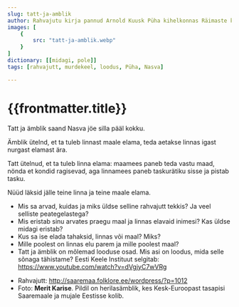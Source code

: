 ```yaml
---
slug: tatt-ja-amblik
author: Rahvajutu kirja pannud Arnold Kuusk Püha kihelkonnas Räimaste külas. 
images: [
    {
        src: "tatt-ja-amblik.webp"
    }
]
dictionary: [[midagi, pole]]
tags: [rahvajutt, murdekeel, loodus, Püha, Nasva]

---
```


<h1 class="story-h1">
    {{frontmatter.title}}
</h1>

Tatt ja ämblik saand Nasva jöe silla pääl kokku.

Ämblik ütelnd, et ta tuleb linnast maale elama, teda aetakse linnas igast nurgast elamast ära. 

Tatt ütelnud, et ta tuleb linna elama: maamees paneb teda vastu maad, nönda et kondid ragisevad, aga linnamees paneb taskurätiku sisse ja pistab tasku.

Nüüd läksid jälle teine linna ja teine maale elama.




<story-author :author="frontmatter.author" :origin="frontmatter.origin" />
<!-- <story-dictionary :terms="frontmatter.dictionary" /> -->

<details-wrapper summary="Mis mõtted tekkisid?">

- Mis sa arvad, kuidas ja miks üldse selline rahvajutt tekkis? Ja veel selliste peategelastega?
- Mis eristab sinu arvates praegu maal ja linnas elavaid inimesi? Kas üldse midagi eristab?
- Kus sa ise elada tahaksid, linnas või maal? Miks?
- Mille poolest on linnas elu parem ja mille poolest maal?
- Tatt ja ämblik on mõlemad looduse osad. Mis asi on loodus, mida selle sõnaga tähistame? Eesti Keele Instituut selgitab: https://www.youtube.com/watch?v=dVgjyC7wVRg

</details-wrapper>



<details-wrapper summary="Allikad" class="text-sm" icon="IconSources">

- Rahvajutt: http://saaremaa.folklore.ee/wordpress/?p=1012
- Foto: **Merit Karise**. Pildil on herilasämblik, kes Kesk-Euroopast tasapisi Saaremaale ja mujale Eestisse kolib.

</details-wrapper>
